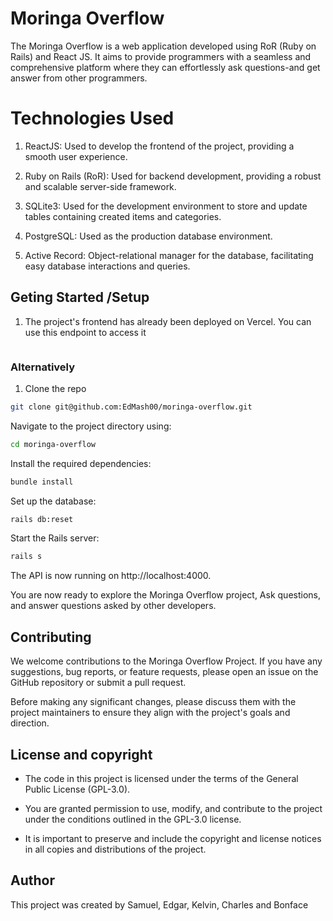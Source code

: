 # Moringa Overflow

The Moringa Overflow is a web application developed using RoR (Ruby on Rails) and React JS. It aims to provide programmers  with a seamless and comprehensive platform where they can effortlessly ask questions-and get answer from other programmers. 


# Technologies Used
1. ReactJS: Used to develop the frontend of the project, providing a smooth user experience.

2. Ruby on Rails (RoR): Used for backend development, providing a robust and scalable server-side framework.

3. SQLite3: Used for the development environment to store and update tables containing created items and categories.

4. PostgreSQL: Used as the production database environment.
5. Active Record: Object-relational manager for the database, facilitating easy database interactions and queries.


## Geting Started /Setup
1. The project's frontend has already been deployed on Vercel.  You can use this endpoint to access it 

```sh

```

 ### Alternatively

1. Clone the repo
```sh
git clone git@github.com:EdMash00/moringa-overflow.git
 ```
Navigate to the project directory using:

```sh
cd moringa-overflow
```

Install the required dependencies:
```sh
bundle install
 ```
Set up the database:

```sh
rails db:reset
 ```
Start the Rails server:

```sh
rails s
```
The API is now running on http://localhost:4000.

You are now ready to explore the Moringa Overflow project, Ask questions, and answer questions asked  by other developers.

## Contributing
We welcome contributions to the Moringa Overflow  Project. If you have any suggestions, bug reports, or feature requests, please open an issue on the GitHub repository or submit a pull request.

Before making any significant changes, please discuss them with the project maintainers to ensure they align with the project's goals and direction.

## License and copyright
- The code in this project is licensed under the terms of the General Public License (GPL-3.0).

- You are granted permission to use, modify, and contribute to the project under the conditions outlined in the GPL-3.0 license.

- It is important to preserve and include the copyright and license notices in all copies and distributions of the project.

## Author
This project was created by Samuel, Edgar, Kelvin, Charles and Bonface

